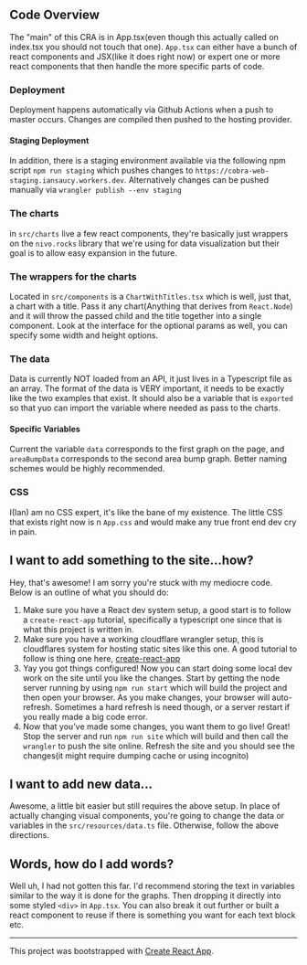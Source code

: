 ## Code Overview

The "main" of this CRA is in App.tsx(even though this actually called on index.tsx you should not touch that one). `App.tsx` can either have a bunch of react components and JSX(like it does right now) or expert one or more react components that then handle the more specific parts of code.

### Deployment
Deployment happens automatically via Github Actions when a push to master occurs. Changes are compiled then pushed to the hosting provider.
#### Staging Deployment
In addition, there is a staging environment available via the following npm script `npm run staging` which pushes changes to `https://cobra-web-staging.iansaucy.workers.dev`. Alternatively changes can be pushed manually via `wrangler publish --env staging`

### The charts
in `src/charts` live a few react components, they're basically just wrappers on the `nivo.rocks` library that we're using for data visualization but their goal is to allow easy expansion in the future.

### The wrappers for the charts
Located in `src/components` is a `ChartWithTitles.tsx` which is well, just that, a chart with a title. Pass it any chart(Anything that derives from `React.Node`) and it will throw the passed child and the title together into a single component. Look at the interface for the optional params as well, you can specify some width and height options.

### The data

Data is currently NOT loaded from an API, it just lives in a Typescript file as an array. The format of the data is VERY important, it needs to be exactly like the two examples that exist. It should also be a variable that is `exported` so that yuo can import the variable where needed as pass to the charts.

#### Specific Variables
Current the variable `data` corresponds to the first graph on the page, and `areaBumpData` corresponds to the second area bump graph. Better naming schemes would be highly recommended.

### CSS

I(Ian) am no CSS expert, it's like the bane of my existence. The little CSS that exists right now is n `App.css` and would make any true front end dev cry in pain.

## I want to add something to the site...how?

Hey, that's awesome! I am sorry you're stuck with my mediocre code. Below is an outline of what you should do:

1. Make sure you have a React dev system setup, a good start is to follow a `create-react-app` tutorial, specifically a typescript one since that is what this project is written in.
2. Make sure you have a working cloudflare wrangler setup, this is cloudflares system for hosting static sites like this one. A good tutorial to follow is thing one here, [create-react-app](https://developers.cloudflare.com/workers/tutorials/deploy-a-react-app)
3. Yay you got things configured! Now you can start doing some local dev work on the site until you like the changes. Start by getting the node server running by using `npm run start` which will build the project and then open your browser. As you make changes, your browser will auto-refresh. Sometimes a hard refresh is need though, or a server restart if you really made a big code error.
4. Now that you've made some changes, you want them to go live! Great! Stop the server and run `npm run site` which will build and then call the `wrangler` to push the site online. Refresh the site and you should see the changes(it might require dumping cache or using incognito)

## I want to add new data...

Awesome, a little bit easier but still requires the above setup. In place of actually changing visual components, you're going to change the data or variables in the `src/resources/data.ts` file. Otherwise, follow the above directions.

## Words, how do I add words?

Well uh, I had not gotten this far. I'd recommend storing the text in variables similar to the way it is done for the graphs. Then dropping it directly into some styled `<div>` in `App.tsx`. You can also break it out further or built a react component to reuse if there is something you want for each text block etc.


---
This project was bootstrapped with [Create React App](https://github.com/facebook/create-react-app).
